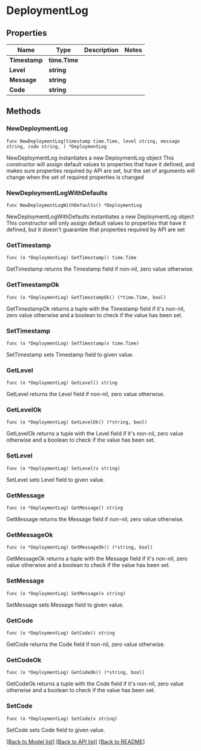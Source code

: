 # DeploymentLog

## Properties

Name | Type | Description | Notes
------------ | ------------- | ------------- | -------------
**Timestamp** | **time.Time** |  | 
**Level** | **string** |  | 
**Message** | **string** |  | 
**Code** | **string** |  | 

## Methods

### NewDeploymentLog

`func NewDeploymentLog(timestamp time.Time, level string, message string, code string, ) *DeploymentLog`

NewDeploymentLog instantiates a new DeploymentLog object
This constructor will assign default values to properties that have it defined,
and makes sure properties required by API are set, but the set of arguments
will change when the set of required properties is changed

### NewDeploymentLogWithDefaults

`func NewDeploymentLogWithDefaults() *DeploymentLog`

NewDeploymentLogWithDefaults instantiates a new DeploymentLog object
This constructor will only assign default values to properties that have it defined,
but it doesn't guarantee that properties required by API are set

### GetTimestamp

`func (o *DeploymentLog) GetTimestamp() time.Time`

GetTimestamp returns the Timestamp field if non-nil, zero value otherwise.

### GetTimestampOk

`func (o *DeploymentLog) GetTimestampOk() (*time.Time, bool)`

GetTimestampOk returns a tuple with the Timestamp field if it's non-nil, zero value otherwise
and a boolean to check if the value has been set.

### SetTimestamp

`func (o *DeploymentLog) SetTimestamp(v time.Time)`

SetTimestamp sets Timestamp field to given value.


### GetLevel

`func (o *DeploymentLog) GetLevel() string`

GetLevel returns the Level field if non-nil, zero value otherwise.

### GetLevelOk

`func (o *DeploymentLog) GetLevelOk() (*string, bool)`

GetLevelOk returns a tuple with the Level field if it's non-nil, zero value otherwise
and a boolean to check if the value has been set.

### SetLevel

`func (o *DeploymentLog) SetLevel(v string)`

SetLevel sets Level field to given value.


### GetMessage

`func (o *DeploymentLog) GetMessage() string`

GetMessage returns the Message field if non-nil, zero value otherwise.

### GetMessageOk

`func (o *DeploymentLog) GetMessageOk() (*string, bool)`

GetMessageOk returns a tuple with the Message field if it's non-nil, zero value otherwise
and a boolean to check if the value has been set.

### SetMessage

`func (o *DeploymentLog) SetMessage(v string)`

SetMessage sets Message field to given value.


### GetCode

`func (o *DeploymentLog) GetCode() string`

GetCode returns the Code field if non-nil, zero value otherwise.

### GetCodeOk

`func (o *DeploymentLog) GetCodeOk() (*string, bool)`

GetCodeOk returns a tuple with the Code field if it's non-nil, zero value otherwise
and a boolean to check if the value has been set.

### SetCode

`func (o *DeploymentLog) SetCode(v string)`

SetCode sets Code field to given value.



[[Back to Model list]](../README.md#documentation-for-models) [[Back to API list]](../README.md#documentation-for-api-endpoints) [[Back to README]](../README.md)


